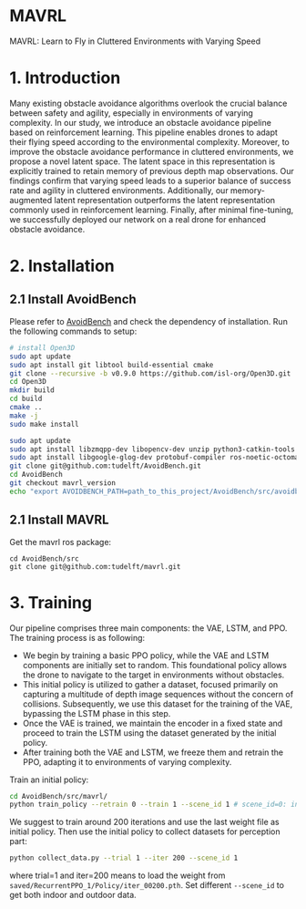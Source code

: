 # MAVRL
MAVRL: Learn to Fly in Cluttered Environments with Varying Speed

# 1. Introduction
Many existing obstacle avoidance algorithms overlook the crucial balance between safety and agility, especially in environments of varying complexity. In our study, we introduce an obstacle avoidance pipeline based on reinforcement learning. This pipeline enables drones to adapt their flying speed according to the environmental complexity. Moreover, to improve the obstacle avoidance performance in cluttered environments, we propose a novel latent space. The latent space in this representation is explicitly trained to retain memory of previous depth map observations. Our findings confirm that varying speed leads to a superior balance of success rate and agility in cluttered environments. Additionally, our memory-augmented latent representation outperforms the latent representation commonly used in reinforcement learning. Finally, after minimal fine-tuning, we successfully deployed our network on a real drone for enhanced obstacle avoidance.

# 2. Installation

## 2.1 Install AvoidBench
Please refer to [AvoidBench](https://github.com/tudelft/AvoidBench) and check the dependency of installation. Run the following commands to setup:
``` bash
# install Open3D
sudo apt update
sudo apt install git libtool build-essential cmake
git clone --recursive -b v0.9.0 https://github.com/isl-org/Open3D.git
cd Open3D
mkdir build
cd build
cmake ..
make -j
sudo make install
```

``` bash
sudo apt update
sudo apt install libzmqpp-dev libopencv-dev unzip python3-catkin-tools
sudo apt install libgoogle-glog-dev protobuf-compiler ros-noetic-octomap-msgs ros-noetic-octomap-ros python3-vcstool
git clone git@github.com:tudelft/AvoidBench.git
cd AvoidBench
git checkout mavrl_version
echo "export AVOIDBENCH_PATH=path_to_this_project/AvoidBench/src/avoidbench" >> ~/.bashrc
```

## 2.1 Install MAVRL
Get the mavrl ros package:
``` bashs
cd AvoidBench/src
git clone git@github.com:tudelft/mavrl.git
```

# 3. Training
Our pipeline comprises three main components: the VAE, LSTM, and PPO. The training process is as following:
+ We begin by training a basic PPO policy, while the VAE and LSTM components are initially set to random. This foundational policy allows the drone to navigate to the target in environments without obstacles.
+ This initial policy is utilized to gather a dataset, focused primarily on capturing a multitude of depth image sequences without the concern of collisions. Subsequently, we use this dataset for the training of the VAE, bypassing the LSTM phase in this step.
+ Once the VAE is trained, we maintain the encoder in a fixed state and proceed to train the LSTM using the dataset generated by the initial policy.
+ After training both the VAE and LSTM, we freeze them and retrain the PPO, adapting it to environments of varying complexity.

Train an initial policy:
``` bash
cd AvoidBench/src/mavrl/
python train_policy --retrain 0 --train 1 --scene_id 1 # scene_id=0: indoor warehouse, scene_id=1: outdoor forest
```
We suggest to train around 200 iterations and use the last weight file as initial policy. Then use the initial policy to collect datasets for perception part:
``` bash
python collect_data.py --trial 1 --iter 200 --scene_id 1
```
where trial=1 and iter=200 means to load the weight from ```saved/RecurrentPPO_1/Policy/iter_00200.pth```. Set different ```--scene_id``` to get both indoor and outdoor data.
